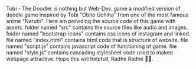 Tobi - The Doodler is nothing but Web-Dev. game a modified version of doodle game inspired by Tobi "Obito Uchiha" from one of the most famous anime "Naruto".
Here am providing the source code of this game with assets.
folder named "src" contains the source files like audio and images.
folder named "bootstrap-icons" contains css icons of instagram and linked.
flie named "index.html" contains html code that is structure of website.
file named "script.js" contains javascript code of functioning of game.
file named "style.js" contains cascading stylesheet code used to maked webpage attractive.
Hope this will helpfull, Radhe Radhe 🙏🏼.
